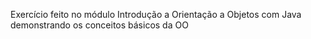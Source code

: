 Exercício feito no módulo Introdução a Orientação a Objetos com Java
demonstrando os conceitos básicos da OO 